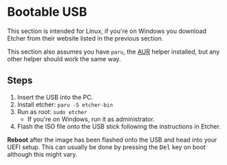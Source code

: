 # Bootable USB 

This section is intended for Linux, if you're on Windows
you download Etcher from their website listed in the previous section.

This section also assumes you have `paru`, the [AUR](https://aur.archlinux.org/) helper installed, but any other helper should work the same way.

## Steps

1. Insert the USB into the PC.
2. Install etcher: `paru -S etcher-bin`
3. Run as root: `sudo etcher`
    - If you're on Windows, run it as administrator.
4. Flash the ISO file onto the USB stick following the instructions in Etcher.

__Reboot__ after the image has been flashed onto the USB and head into your UEFI setup.
This can usually be done by pressing the <kbd>Del</kbd> key on boot although this might vary.

